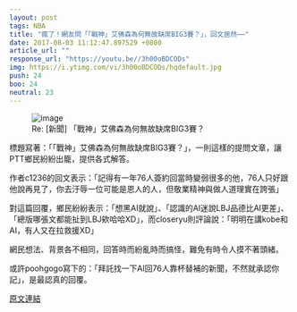 ```yaml
---
layout: post
tags: NBA
title: "瘋了！網友問「「戰神」艾佛森為何無故缺席BIG3賽？」，回文居然⋯⋯"
date: 2017-08-03 11:12:47.897529 +0800
article_url: ""
response_url: "https://youtu.be//3h00oBDCODs"
img: https://i.ytimg.com/vi/3h00oBDCODs/hqdefault.jpg
push: 24
boo: 24
neutral: 23
---
```


<figure>
<img src="https://i.ytimg.com/vi/3h00oBDCODs/hqdefault.jpg" alt="image">
<figcaption>
Re: [新聞] 「戰神」艾佛森為何無故缺席BIG3賽？
</figcaption>
</figure>



標題寫著：「「戰神」艾佛森為何無故缺席BIG3賽？」，一則這樣的提問文章，讓PTT鄉民紛紛出籠，提供各式解答。

作者c1236的回文表示：「記得有一年76人簽約回當時變弱很多的他，76人只好跟他說再見了，你去汙辱一位可能是恩人的人，但敬業精神與做人道理實在誇張」

對這篇回覆，鄉民紛紛表示：「想黑AI就說」、「認識的AI迷說LBJ品德比AI更差」、「總版哪張文都能扯到LBJ欸哈哈XD」，而closeryu則評論說：「明明在講kobe和AI，有人又在拉救援XD」

網民想法、背景各不相同，回答時而紛亂時而搞怪，難免有時令人摸不著頭緒。

或許poohgogo寫下的：「拜託找一下AI回76人靠杯替補的新聞，不然就承認你記」，是最認真的回覆。

<a href = "https://www.ptt.cc/bbs/NBA/M.1501561742.A.646.html">原文連結</a>

